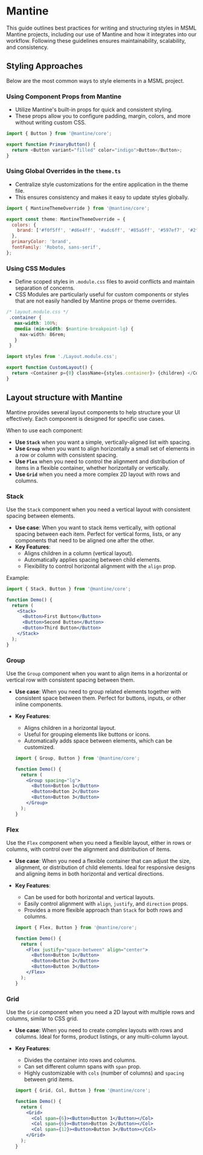 # Mantine

This guide outlines best practices for writing and structuring styles in MSML Mantine projects, including our use of Mantine and how it integrates into our workflow. Following these guidelines ensures maintainability, scalability, and consistency.

## Styling Approaches

Below are the most common ways to style elements in a MSML project.

### Using Component Props from Mantine
   - Utilize Mantine's built-in props for quick and consistent styling.
   - These props allow you to configure padding, margin, colors, and more without writing custom CSS.

   ```javascript
   import { Button } from '@mantine/core';

   export function PrimaryButton() {
     return <Button variant="filled" color="indigo">Button</Button>;
   }
   ```

### Using Global Overrides in the `theme.ts`
   - Centralize style customizations for the entire application in the theme file.
   - This ensures consistency and makes it easy to update styles globally.

   ```javascript
   import { MantineThemeOverride } from '@mantine/core';

   export const theme: MantineThemeOverride = {
     colors: {
       brand: ['#f0f5ff', '#d6e4ff', '#adc6ff', '#85a5ff', '#597ef7', '#2f54eb', '#1d39c4', '#10239e', '#061178', '#030852'],
     },
     primaryColor: 'brand',
     fontFamily: 'Roboto, sans-serif',
   };
   ```

### Using CSS Modules
   - Define scoped styles in `.module.css` files to avoid conflicts and maintain separation of concerns.
   - CSS Modules are particularly useful for custom components or styles that are not easily handled by Mantine props or theme overrides. 

   ```css
   /* layout.module.css */
    .container {
      max-width: 100%;
      @media (min-width: $mantine-breakpoint-lg) {
        max-width: 86rem;
      }
    }
   ```

   ```javascript
   import styles from './Layout.module.css';

   export function CustomLayout() {
     return <Container p={0} className={styles.container}> {children} </Container>;
   }
   ```


## Layout structure with Mantine

Mantine provides several layout components to help structure your UI effectively. Each component is designed for specific use cases. 

When to use each component:
- **Use `Stack`** when you want a simple, vertically-aligned list with spacing.
- **Use `Group`** when you want to align horizontally a small set of elements in a row or column with consistent spacing.
- **Use `Flex`** when you need to control the alignment and distribution of items in a flexible container, whether horizontally or vertically.
- **Use `Grid`** when you need a more complex 2D layout with rows and columns.

### Stack
Use the `Stack` component when you need a vertical layout with consistent spacing between elements.

- **Use case**: When you want to stack items vertically, with optional spacing between each item. Perfect for vertical forms, lists, or any components that need to be aligned one after the other.
- **Key Features**:
  - Aligns children in a column (vertical layout).
  - Automatically applies spacing between child elements.
  - Flexibility to control horizontal alignment with the `align` prop.

Example:
  ```jsx
  import { Stack, Button } from '@mantine/core';

  function Demo() {
    return (
      <Stack>
        <Button>First Button</Button>
        <Button>Second Button</Button>
        <Button>Third Button</Button>
      </Stack>
    );
  }
  ```

### Group
Use the `Group` component when you want to align items in a horizontal or vertical row with consistent spacing between them.

- **Use case**: When you need to group related elements together with consistent space between them. Perfect for buttons, inputs, or other inline components.
- **Key Features**:
  - Aligns children in a horizontal layout.
  - Useful for grouping elements like buttons or icons.
  - Automatically adds space between elements, which can be customized.
  
  ```jsx
  import { Group, Button } from '@mantine/core';

  function Demo() {
    return (
      <Group spacing="lg">
        <Button>Button 1</Button>
        <Button>Button 2</Button>
        <Button>Button 3</Button>
      </Group>
    );
  }
  ```

### Flex
Use the `Flex` component when you need a flexible layout, either in rows or columns, with control over the alignment and distribution of items.

- **Use case**: When you need a flexible container that can adjust the size, alignment, or distribution of child elements. Ideal for responsive designs and aligning items in both horizontal and vertical directions.
- **Key Features**:
  - Can be used for both horizontal and vertical layouts.
  - Easily control alignment with `align`, `justify`, and `direction` props.
  - Provides a more flexible approach than `Stack` for both rows and columns.

  ```jsx
  import { Flex, Button } from '@mantine/core';

  function Demo() {
    return (
      <Flex justify="space-between" align="center">
        <Button>Button 1</Button>
        <Button>Button 2</Button>
        <Button>Button 3</Button>
      </Flex>
    );
  }
  ```

### Grid
Use the `Grid` component when you need a 2D layout with multiple rows and columns, similar to CSS grid.

- **Use case**: When you need to create complex layouts with rows and columns. Ideal for forms, product listings, or any multi-column layout.
- **Key Features**:
  - Divides the container into rows and columns.
  - Can set different column spans with `span` prop.
  - Highly customizable with `cols` (number of columns) and `spacing` between grid items.

  ```jsx
  import { Grid, Col, Button } from '@mantine/core';

  function Demo() {
    return (
      <Grid>
        <Col span={6}><Button>Button 1</Button></Col>
        <Col span={6}><Button>Button 2</Button></Col>
        <Col span={12}><Button>Button 3</Button></Col>
      </Grid>
    );
  }
  ```
